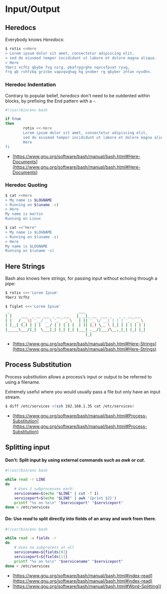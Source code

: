 # Input/Output

## Heredocs

Everybody knows *Heredocs*:

```bash
$ rotix <<Here
> Lorem ipsum dolor sit amet, consectetur adipiscing elit,
> sed do eiusmod tempor incididunt ut labore et dolore magna aliqua.
> Here
Yberz vcfhz qbybe fvg nzrg, pbafrpgrghe nqvcvfpvat ryvg,
frq qb rvhfzbq grzcbe vapvqvqhag hg ynober rg qbyber zntan nyvdhn.
```

### Heredoc Indentation

Contrary to popular belief, *heredocs* don't need to be outdented within blocks, by prefixing the End pattern with a -.

```bash
#!/usr/bin/env bash

if true
then
        rotix <<-Here
        Lorem ipsum dolor sit amet, consectetur adipiscing elit,
        sed do eiusmod tempor incididunt ut labore et dolore magna aliqua.
        Here
fi
```

- [https://www.gnu.org/software/bash/manual/bash.html#Here-Documents](https://www.gnu.org/software/bash/manual/bash.html#Here-Documents)

### Heredoc Quoting

```bash
$ cat <<Here
> My name is $LOGNAME
> Running on $(uname -s)
> Here
My name is martin
Running on Linux
```

```bash
$ cat <<"Here"
> My name is $LOGNAME
> Running on $(uname -s)
> Here
My name is $LOGNAME
Running on $(uname -s)
```


## Here Strings

Bash also knows here strings, for passing input without echoing through a pipe:

```bash
$ rotix <<<'Lorem Ipsum'
Yberz Vcfhz

$ figlet <<<'Lorem Ipsum'
 _                               ___
| |    ___  _ __ ___ _ __ ___   |_ _|_ __  ___ _   _ _ __ ___
| |   / _ \| '__/ _ \ '_ ` _ \   | || '_ \/ __| | | | '_ ` _ \
| |__| (_) | | |  __/ | | | | |  | || |_) \__ \ |_| | | | | | |
|_____\___/|_|  \___|_| |_| |_| |___| .__/|___/\__,_|_| |_| |_|
                                    |_|

```

- [https://www.gnu.org/software/bash/manual/bash.html#Here-Strings](https://www.gnu.org/software/bash/manual/bash.html#Here-Strings)

## Process Substitution

Process substitution allows a process’s input or output to be referred to using a filename.

Extremely useful where you would usually pass a file but only have an input stream.

```bash
$ diff /etc/services <(ssh 192.168.1.35 cat /etc/services)
```

- [https://www.gnu.org/software/bash/manual/bash.html#Process-Substitution](https://www.gnu.org/software/bash/manual/bash.html#Process-Substitution)

## Splitting input

#### Don't: Split input by using external commands such as *awk* or *cut*.

```bash
#!/usr/bin/env bash

while read -r LINE
do
	# Uses 2 subprocesses each:
	servicename=$(echo "$LINE" | cut -f 1)
	serviceport=$(echo "$LINE" | awk '{print $2}')
	printf "%s on %s\n" "$serviceport" "$serviceport"
done < /etc/services
```

#### Do: Use *read* to split directly into fields of an array and work from there.

```bash
#!/usr/bin/env bash

while read -a fields -r 
do
	# Uses no subprocess at all
	servicename=${fields[0]}
	serviceport=${fields[1]}
	printf "%s on %s\n" "$servicename" "$serviceport"
done < /etc/services
```

* [https://www.gnu.org/software/bash/manual/bash.html#index-read](https://www.gnu.org/software/bash/manual/bash.html#index-read)
* [https://www.gnu.org/software/bash/manual/bash.html#Word-Splitting](


